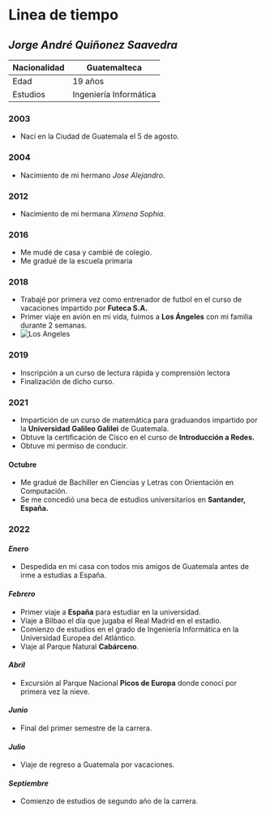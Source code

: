 # Linea de tiempo 

## *Jorge André Quiñonez Saavedra*

|Nacionalidad|Guatemalteca|
|---|---|
|Edad|19 años|
|Estudios|Ingeniería Informática|

### 2003

* Nací en la Ciudad de Guatemala el 5 de agosto.

### 2004

* Nacimiento de mi hermano *Jose Alejandro*.

### 2012

* Nacimiento de mi hermana *Ximena Sophia*.

### 2016

* Me mudé de casa y cambié de colegio.
* Me gradué de la escuela primaria

### 2018 

* Trabajé por primera vez como entrenador de futbol en el curso de vacaciones impartido por **Futeca S.A.**
* Primer viaje en avión en mi vida, fuimos a **Los Ángeles** con mi familia durante 2 semanas.
* ![Los Angeles](https://media.istockphoto.com/photos/downtown-los-angeles-picture-id902377622?k=20&m=902377622&s=612x612&w=0&h=WN8kjNwQphS8OnKOwDPPfvIRVkoWB7M47lz5aowqOJE=)

### 2019 

* Inscripción a un curso de lectura rápida y comprensión lectora
* Finalización de dicho curso.

### 2021 

* Impartición de un curso de matemática para graduandos impartido por la **Universidad Galileo Galilei** de Guatemala.
* Obtuve la certificación de Cisco en el curso de **Introducción a Redes.**
* Obtuve mi permiso de conducir.

#### Octubre
* Me gradué de Bachiller en Ciencias y Letras con Orientación en Computación.
* Se me concedió una beca de estudios universitarios en **Santander, España.**

### 2022

#### *Enero*

* Despedida en mi casa con todos mis amigos de Guatemala antes de irme a estudias a España.

#### *Febrero*

* Primer viaje a **España** para estudiar en la universidad.
* Viaje a Bilbao el día que jugaba el Real Madrid en el estadio.
* Comienzo de estudios en el grado de Ingeniería Informática en la Universidad Europea del Atlántico.
* Viaje al Parque Natural **Cabárceno**.

#### *Abril*

* Excursión al Parque Nacional **Picos de Europa** donde conocí por primera vez la nieve.

#### *Junio*

* Final del primer semestre de la carrera.

#### *Julio*

* Viaje de regreso a Guatemala por vacaciones.

#### *Septiembre*

* Comienzo de estudios de segundo año de la carrera.
